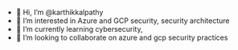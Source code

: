 - 👋 Hi, I’m @karthikkalpathy
- 👀 I’m interested in Azure and GCP security, security architecture
- 🌱 I’m currently learning cybersecurity, 
- 💞️ I’m looking to collaborate on azure and gcp security practices

<!---
karthikkalpathy/karthikkalpathy is a ✨ special ✨ repository because its `README.md` (this file) appears on your GitHub profile.
You can click the Preview link to take a look at your changes.
--->
